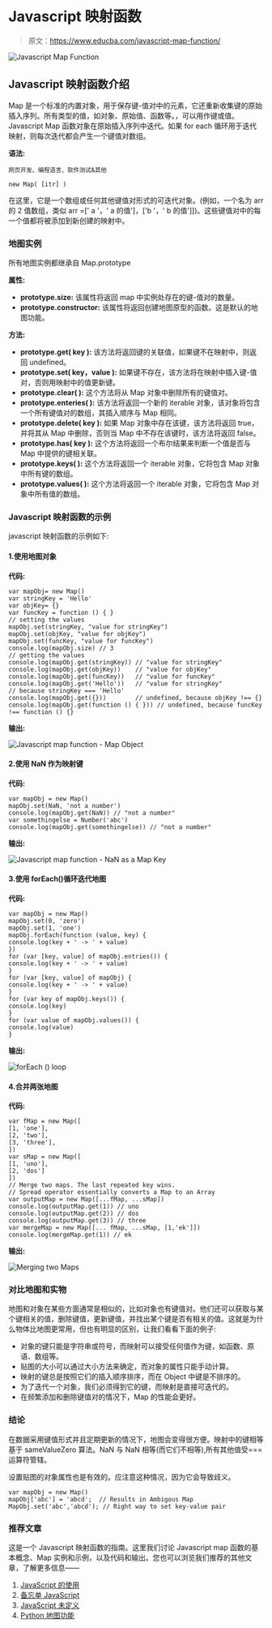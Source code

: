 # Javascript 映射函数

> 原文：<https://www.educba.com/javascript-map-function/>

![Javascript Map Function](img/a84199b5e6772b58c8f9f7fb34a6b45c.png)



## Javascript 映射函数介绍

Map 是一个标准的内置对象，用于保存键-值对中的元素，它还重新收集键的原始插入序列。所有类型的值，如对象、原始值、函数等。，可以用作键或值。Javascript Map 函数对象在原始插入序列中迭代。如果 for each 循环用于迭代映射，则每次迭代都会产生一个键值对数组。

**语法:**

<small>网页开发、编程语言、软件测试&其他</small>

```
new Map( [itr] )
```

在这里，它是一个数组或任何其他键值对形式的可迭代对象。(例如，一个名为 arr 的 2 值数组，类似 arr =[' a '，' a 的值']，['b '，' b 的值']])。这些键值对中的每一个值都将被添加到新创建的映射中。

### 地图实例

所有地图实例都继承自 Map.prototype

**属性:**

*   **prototype.size:** 该属性将返回 map 中实例处存在的键-值对的数量。
*   **prototype.constructor:** 该属性将返回创建地图原型的函数。这是默认的地图功能。

**方法:**

*   **prototype.get( key ):** 该方法将返回键的关联值，如果键不在映射中，则返回 undefined。
*   **prototype.set( key，value ):** 如果键不存在，该方法将在映射中插入键-值对，否则用映射中的值更新键。
*   **prototype.clear( ):** 这个方法将从 Map 对象中删除所有的键值对。
*   **prototype.enteries( ):** 该方法将返回一个新的 iterable 对象，该对象将包含一个所有键值对的数组，其插入顺序与 Map 相同。
*   **prototype.delete( key ):** 如果 Map 对象中存在该键，该方法将返回 true，并将其从 Map 中删除，否则当 Map 中不存在该键时，该方法将返回 false。
*   **prototype.has( key ):** 这个方法将返回一个布尔结果来判断一个值是否与 Map 中提供的键相关联。
*   **prototype.keys( ):** 这个方法将返回一个 iterable 对象，它将包含 Map 对象中所有键的数组。
*   **prototype.values( ):** 这个方法将返回一个 iterable 对象，它将包含 Map 对象中所有值的数组。

### Javascript 映射函数的示例

javascript 映射函数的示例如下:

#### 1.使用地图对象

**代码:**

```
var mapObj= new Map()
var stringKey = 'Hello'
var objKey= {}
var funcKey = function () { }
// setting the values
mapObj.set(stringKey, "value for stringKey")
mapObj.set(objKey, "value for objKey")
mapObj.set(funcKey, "value for funcKey")
console.log(mapObj.size) // 3
// getting the values
console.log(mapObj.get(stringKey)) // "value for stringKey"
console.log(mapObj.get(objKey))    // "value for objKey"
console.log(mapObj.get(funcKey))   // "value for funcKey"
console.log(mapObj.get('Hello'))   // "value for stringKey"
// because stringKey === 'Hello'
console.log(mapObj.get({}))        // undefined, because objKey !== {}
console.log(mapObj.get(function () { })) // undefined, because funcKey !== function () {}
```

**输出:**

![Javascript map function - Map Object](img/29720996d8ac05c170131a77d01b152a.png)



#### 2.使用 NaN 作为映射键

**代码:**

```
var mapObj = new Map()
mapObj.set(NaN, 'not a number')
console.log(mapObj.get(NaN)) // "not a number"
var somethingelse = Number('abc')
console.log(mapObj.get(somethingelse)) // "not a number"
```

**输出:**

![Javascript map function - NaN as a Map Key](img/ff8ac12a912f5a0cc63d7646300fb080.png)



#### 3.使用 forEach()循环迭代地图

**代码:**

```
var mapObj = new Map()
mapObj.set(0, 'zero')
mapObj.set(1, 'one')
mapObj.forEach(function (value, key) {
console.log(key + ' -> ' + value)
})
for (var [key, value] of mapObj.entries()) {
console.log(key + ' -> ' + value)
}
for (var [key, value] of mapObj) {
console.log(key + ' -> ' + value)
}
for (var key of mapObj.keys()) {
console.log(key)
}
for (var value of mapObj.values()) {
console.log(value)
}
```

**输出:**

![forEach () loop](img/cefab36a5545e95013f4b5f0fc146d0b.png)



#### 4.合并两张地图

**代码:**

```
var fMap = new Map([
[1, 'one'],
[2, 'two'],
[3, 'three'],
])
var sMap = new Map([
[1, 'uno'],
[2, 'dos']
])
// Merge two maps. The last repeated key wins.
// Spread operator essentially converts a Map to an Array
var outputMap = new Map([...fMap, ...sMap])
console.log(outputMap.get(1)) // uno
console.log(outputMap.get(2)) // dos
console.log(outputMap.get(3)) // three
var mergeMap = new Map([... fMap, ...sMap, [1,'ek']])
console.log(mergeMap.get(1)) // ek
```

**输出:**

![Merging two Maps](img/bdf3a295e7c9533570e1461ec27af23c.png)



### 对比地图和实物

地图和对象在某些方面通常是相似的，比如对象也有键值对。他们还可以获取与某个键相关的值，删除键值，更新键值，并找出某个键是否有相关的值。这就是为什么物体比地图更常用，但也有明显的区别，让我们看看下面的例子:

*   对象的键只能是字符串或符号，而映射可以接受任何值作为键，如函数、原语、数组等。
*   贴图的大小可以通过大小方法来确定，而对象的属性只能手动计算。
*   映射的键总是按照它们的插入顺序排序，而在 Object 中键是不排序的。
*   为了迭代一个对象，我们必须得到它的键，而映射是直接可迭代的。
*   在频繁添加和删除键值对的情况下，Map 的性能会更好。

### 结论

在数据采用键值形式并且定期更新的情况下，地图会变得很方便。映射中的键相等基于 sameValueZero 算法。NaN 与 NaN 相等(而它们不相等),所有其他值受===运算符管辖。

设置贴图的对象属性也是有效的。应注意这种情况，因为它会导致歧义。

```
var mapObj = new Map()
mapObj['abc'] = 'abcd';  // Results in Ambigous Map
MapObj.set('abc','abcd'); // Right way to set key-value pair
```

### 推荐文章

这是一个 Javascript 映射函数的指南。这里我们讨论 Javascript map 函数的基本概念、Map 实例和示例，以及代码和输出。您也可以浏览我们推荐的其他文章，了解更多信息——

1.  [JavaScript 的使用](https://www.educba.com/uses-of-javascript/)
2.  [备忘单 JavaScript](https://www.educba.com/cheat-sheet-javascript/)
3.  [JavaScript 未定义](https://www.educba.com/javascript-undefined/)
4.  [Python 地图功能](https://www.educba.com/python-map-function/)





